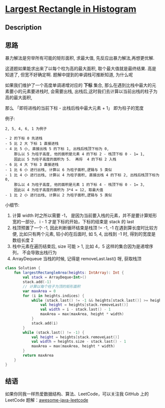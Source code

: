 # [Largest Rectangle in Histogram][title]

## Description

## 思路
暴力解法是穷举所有可能的矩形面积, 求最大值,
先反应出暴力解法,再想更优解.

这道题如果能求出来了以每个柱为高的最大面积, 取个最大值就是最终结果.
高是知道了, 但宽不好确定啊. 题解中提到的单调栈可推断知道, 为什么呢

如果我们维护了一个高度单调递增对应的 **下标** 集合, 那么在遇到比栈中最大的元素要小的元素要进栈时,
会需要出栈, 出栈后,这时我们去计算以当前出栈的柱子为高的最大面积,

那么 「即将进栈的当前下标 - 出栈后栈中最大元素 + 1」 即为柱子的宽度

例子:
```
2, 5, 4, 6, 1 为例子

- 2 的下标 0 先进栈
- 5 比 2 大 下标 1 直接进栈
- 4 比 5 小, 直接出栈 5 的下标 1, 出栈后栈顶下标为 0, 
    那么以 5 为柱子高度, 他的面积是元素 4 的下标 2 - 栈顶下标 0 - 1= 1, 
    因此以 5 为柱子高度的面积为 5.  再将  4 的下标 2 入栈
- 6 比 4 大 下标 3 直接进栈
- 1 比 6 小 进行出栈, 计算以 6 为柱子面积,逻辑与 5 类似
- 1 比 4 小 进行出栈, 计算以 4 为柱子面积, 直接出栈 4 的下标 2, 出栈后栈顶下标为 0, 
    那么以 4 为柱子高度, 他的面积是元素 1 的下标 4 - 栈顶下标 0 - 1= 3, 
    因此以 4 为柱子高度的面积为 3*4 = 12, 取最大值
- 1 比 2 小 进行出栈, 计算以 2 为柱子面积,逻辑与 5 类似
```


小细节:
1. 计算 width 时之所以需要 -1， 是因为当前要入栈的元素，并不是要计算矩形宽的一部分， i - 1 才是下标的开始，下标的结束是 stack 的 last
2. 栈顶预置了一个 -1, 因此判断循环结束是栈顶 != -1, 
   -1 在遇到算长度时比较方便, 比如只有两个元素, 较小的在后面时, 如 5, 4, 出栈到 -1 时, 得到的宽度是数组长度 2
3.  栈中元素在遍历结束后, size 可能 > 1, 比如 4，5 这样的集合因为是递增序列， 不会导致出栈行为
4. ArrayDequeue 当栈的时候, 记得是 removeLast.last() 呀, 获取栈顶

```kotlin
class Solution {
    fun largestRectangleArea(heights: IntArray): Int {
        val stack = ArrayDeque<Int>()
        stack.add(-1)
        // 计算以每个柱子为顶的矩形面积
        var maxArea = 0
        for (i in heights.indices) {
            while (stack.last() != -1 && heights[stack.last()] >= heights[i]) {
                val height = heights[stack.removeLast()]
                val width = i - stack.last() - 1
                maxArea = max(maxArea, height * width)
            }
            stack.add(i)
        }
        while (stack.last() != -1) {
            val height = heights[stack.removeLast()]
            val width = heights.size - stack.last() - 1
            maxArea = max(maxArea, height * width)
        }
        return maxArea
    }
}

```




## 结语

如果你同我一样热爱数据结构、算法、LeetCode，可以关注我 GitHub 上的 LeetCode 题解：[awesome-java-leetcode][ajl]



[title]: https://leetcode.cn/problems/largest-rectangle-in-histogram/description/
[ajl]: https://github.com/Blankj/awesome-java-leetcode
